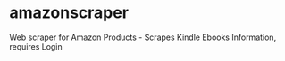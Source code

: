 # amazonscraper
Web scraper for Amazon Products - Scrapes Kindle Ebooks Information, requires Login
